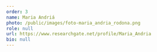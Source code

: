 ```yaml
---
order: 3
name: Maria Andriá
photo: /public/images/foto-maria_andria_rodona.png
role: null
url: https://www.researchgate.net/profile/Maria_Andria
bio: null
---
```


